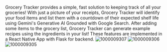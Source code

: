Grocery Tracker provides a simple, fast solution to keeping track of all your groceries! 
With just a picture of your receipts, Grocery Tracker will identify your food items and list them with a countdown of their expected shelf life using Gemini's Generative AI Grounded with Google Search. 
After adding some items to the grocery list, Grocery Tracker can generate example recipes using the ingredients in your list! 
These features are implemented in a React Native App with Flask for backend.
![1000009307](https://github.com/user-attachments/assets/8176575c-1cf0-46de-ae41-741d27475e37)
![1000009306](https://github.com/user-attachments/assets/f11bb5b6-a1fa-4909-9e38-dd92108ee0ab)
![1000009305](https://github.com/user-attachments/assets/07a00328-b199-44a2-b612-afd0486f4d3f)
